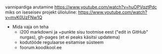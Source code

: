 vannipardiga arutamine
https://www.youtube.com/watch?v=huOPVqztPdc
miks on iseseisev projekt ülioluline:
https://www.youtube.com/watch?v=mvK0UzFNw1Q

* Mida vaja on teha
  * i200 markdowni ja +punkte sisu tootmise eest ("edit in GitHub" nurgas), gh-pages (et ei peaks käsitsi updatema)
  * kodutööde regulaarse esitamise süsteem
  * foorum.koodikool.ee
